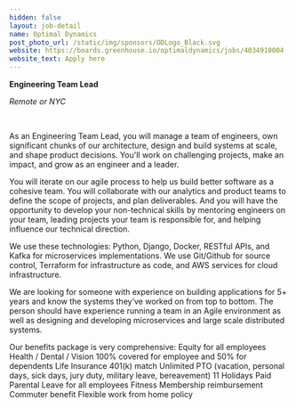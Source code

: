 ```yaml
---
hidden: false
layout: job-detail
name: Optimal Dynamics
post_photo_url: /static/img/sponsors/ODLogo_Black.svg
website: https://boards.greenhouse.io/optimaldynamics/jobs/4034910004
website_text: Apply here
---
```


**Engineering Team Lead**

*Remote or NYC*

<br/>

As an Engineering Team Lead, you will manage a team of engineers, own significant chunks of our architecture, design and build systems at scale, and shape product decisions. You'll work on challenging projects, make an impact, and grow as an engineer and a leader.

You will iterate on our agile process to help us build better software as a cohesive team. You will collaborate with our analytics and product teams to define the scope of projects, and plan deliverables. And you will have the opportunity to develop your non-technical skills by mentoring engineers on your team, leading projects your team is responsible for, and helping influence our technical direction.

We use these technologies: Python, Django, Docker, RESTful APIs, and Kafka for microservices implementations. We use Git/Github for source control, Terraform for infrastructure as code, and AWS services for cloud infrastructure.

We are looking for someone with experience on building applications for 5+ years and know the systems they’ve worked on from top to bottom. The person should have experience running a team in an Agile environment as well as designing and developing microservices and  large scale distributed systems.

Our benefits package is very comprehensive:
Equity for all employees
Health / Dental / Vision 100% covered for employee and 50% for dependents
Life Insurance
401(k) match
Unlimited PTO (vacation, personal days, sick days, jury duty, military leave, bereavement)
11 Holidays
Paid Parental Leave for all employees
Fitness Membership reimbursement
Commuter benefit
Flexible work from home policy
